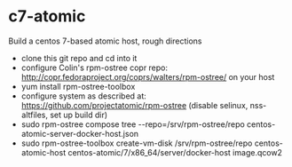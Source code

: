 c7-atomic
=========

Build a centos 7-based atomic host, rough directions

* clone this git repo and cd into it
* configure Colin's rpm-ostree copr repo: http://copr.fedoraproject.org/coprs/walters/rpm-ostree/ on your host
* yum install rpm-ostree-toolbox
* configure system as described at: https://github.com/projectatomic/rpm-ostree (disable selinux, nss-altfiles, set up build dir)
* sudo rpm-ostree compose tree --repo=/srv/rpm-ostree/repo centos-atomic-server-docker-host.json
* sudo rpm-ostree-toolbox create-vm-disk /srv/rpm-ostree/repo centos-atomic-host centos-atomic/7/x86_64/server/docker-host image.qcow2
